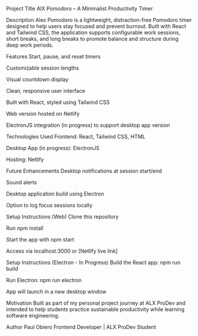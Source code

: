 Project Title
AlX Pomodoro – A Minimalist Productivity Timer

Description
Alex Pomodoro is a lightweight, distraction-free Pomodoro timer designed to help users stay focused and prevent burnout. Built with React and Tailwind CSS, the application supports configurable work sessions, short breaks, and long breaks to promote balance and structure during deep work periods.

Features
Start, pause, and reset timers

Customizable session lengths

Visual countdown display

Clean, responsive user interface

Built with React, styled using Tailwind CSS

Web version hosted on Netlify

ElectronJS integration (in progress) to support desktop app version

Technologies Used
Frontend: React, Tailwind CSS, HTML

Desktop App (in progress): ElectronJS

Hosting: Netlify

Future Enhancements
Desktop notifications at session start/end

Sound alerts

Desktop application build using Electron

Option to log focus sessions locally

Setup Instructions (Web)
Clone this repository

Run npm install

Start the app with npm start

Access via localhost:3000 or [Netlify live link]

Setup Instructions (Electron - In Progress)
Build the React app: npm run build

Run Electron: npm run electron

App will launch in a new desktop window

Motivation
Built as part of my personal project journey at ALX ProDev and intended to help students practice sustainable productivity while learning software engineering.

Author
Paul Obiero
Frontend Developer | ALX ProDev Student

